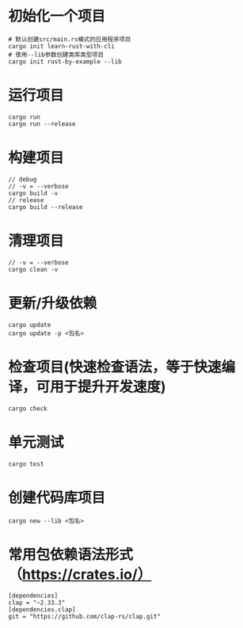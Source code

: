 # 初始化一个项目
```
# 默认创建src/main.rs模式的应用程序项目
cargo init learn-rust-with-cli
# 使用--lib参数创建类库类型项目
cargo init rust-by-example --lib
```
# 运行项目
```
cargo run
cargo run --release
```
# 构建项目
```
// debug
// -v = --verbose
cargo build -v
// release
cargo build --release
```
# 清理项目
```
// -v = --verbose
cargo clean -v
```
# 更新/升级依赖
```
cargo update
cargo update -p <包名>
```
# 检查项目(快速检查语法，等于快速编译，可用于提升开发速度)
```
cargo check
```
# 单元测试
```
cargo test
```
# 创建代码库项目
```
cargo new --lib <包名>
```
# 常用包依赖语法形式（https://crates.io/）
```
[dependencies]
clap = "~2.33.3"
[dependencies.clap]
git = "https://github.com/clap-rs/clap.git"
```